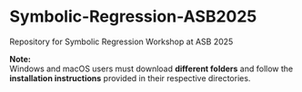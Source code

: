 # Symbolic-Regression-ASB2025
Repository for Symbolic Regression Workshop at ASB 2025

**Note:**  
Windows and macOS users must download **different folders** and follow the **installation instructions** provided in their respective directories.
